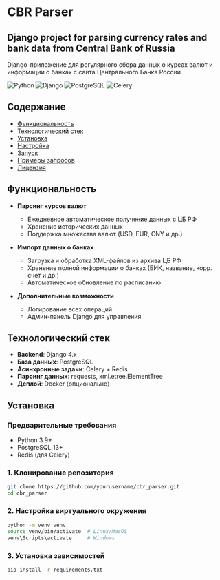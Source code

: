 # CBR Parser

Django project for parsing currency rates and bank data from Central Bank of Russia
---
Django-приложение для регулярного сбора данных о курсах валют и информации о банках с сайта Центрального Банка России.

![Python](https://img.shields.io/badge/Python-3.9+-blue.svg)
![Django](https://img.shields.io/badge/Django-4.0+-green.svg)
![PostgreSQL](https://img.shields.io/badge/PostgreSQL-13+-blue.svg)
![Celery](https://img.shields.io/badge/Celery-5.0+-yellowgreen.svg)

## Содержание
- [Функциональность](#функциональность)
- [Технологический стек](#технологический-стек)
- [Установка](#установка)
- [Настройка](#настройка)
- [Запуск](#запуск)
- [Примеры запросов](#примеры-запросов)
- [Лицензия](#лицензия)


## Функциональность

- **Парсинг курсов валют**
  - Ежедневное автоматическое получение данных с ЦБ РФ
  - Хранение исторических данных
  - Поддержка множества валют (USD, EUR, CNY и др.)

- **Импорт данных о банках**
  - Загрузка и обработка XML-файлов из архива ЦБ РФ
  - Хранение полной информации о банках (БИК, название, корр. счет и др.)
  - Автоматическое обновление по расписанию

- **Дополнительные возможности**
  - Логирование всех операций
  - Админ-панель Django для управления

## Технологический стек

- **Backend**: Django 4.x
- **База данных**: PostgreSQL
- **Асинхронные задачи**: Celery + Redis
- **Парсинг данных**: requests, xml.etree.ElementTree
- **Деплой**: Docker (опционально)


## Установка

### Предварительные требования
- Python 3.9+
- PostgreSQL 13+
- Redis (для Celery)


### 1. Клонирование репозитория
```bash
git clone https://github.com/yourusername/cbr_parser.git
cd cbr_parser
```

### 2. Настройка виртуального окружения
```bash
python -m venv venv
source venv/bin/activate  # Linux/MacOS
venv\Scripts\activate     # Windows
```

### 3. Установка зависимостей
```bash
pip install -r requirements.txt
```
